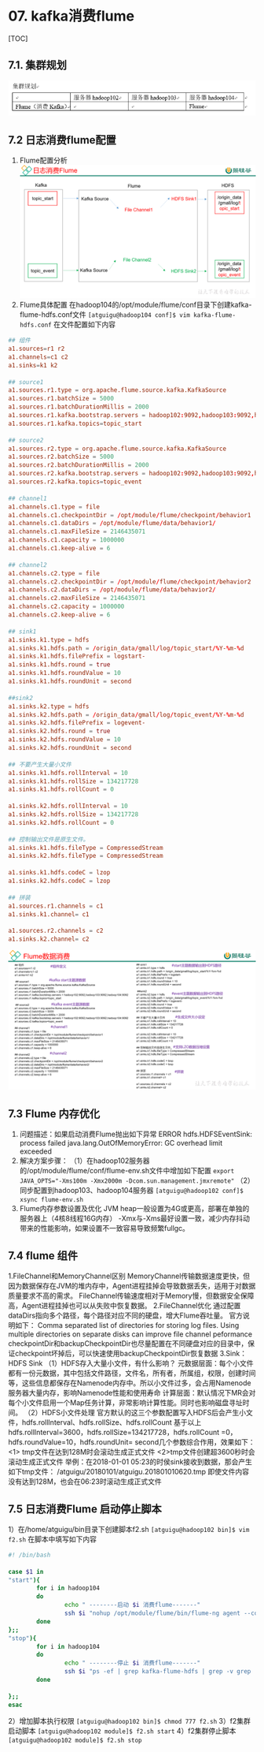 # 07. kafka消费flume

[TOC]
## 7.1. 集群规划
![](../../resource/01_数仓采集/07_kafka消费flume/2020-02-27-19-54-07.png)

## 7.2 日志消费flume配置

1. Flume配置分析
![](../../resource/01_数仓采集/07_kafka消费flume/2020-02-27-19-55-53.png)
2. Flume具体配置
在hadoop104的/opt/module/flume/conf目录下创建kafka-flume-hdfs.conf文件
`[atguigu@hadoop104 conf]$ vim kafka-flume-hdfs.conf`
在文件配置如下内容
```conf
## 组件
a1.sources=r1 r2
a1.channels=c1 c2
a1.sinks=k1 k2

## source1
a1.sources.r1.type = org.apache.flume.source.kafka.KafkaSource
a1.sources.r1.batchSize = 5000
a1.sources.r1.batchDurationMillis = 2000
a1.sources.r1.kafka.bootstrap.servers = hadoop102:9092,hadoop103:9092,hadoop104:9092
a1.sources.r1.kafka.topics=topic_start

## source2
a1.sources.r2.type = org.apache.flume.source.kafka.KafkaSource
a1.sources.r2.batchSize = 5000
a1.sources.r2.batchDurationMillis = 2000
a1.sources.r2.kafka.bootstrap.servers = hadoop102:9092,hadoop103:9092,hadoop104:9092
a1.sources.r2.kafka.topics=topic_event

## channel1
a1.channels.c1.type = file
a1.channels.c1.checkpointDir = /opt/module/flume/checkpoint/behavior1
a1.channels.c1.dataDirs = /opt/module/flume/data/behavior1/
a1.channels.c1.maxFileSize = 2146435071
a1.channels.c1.capacity = 1000000
a1.channels.c1.keep-alive = 6

## channel2
a1.channels.c2.type = file
a1.channels.c2.checkpointDir = /opt/module/flume/checkpoint/behavior2
a1.channels.c2.dataDirs = /opt/module/flume/data/behavior2/
a1.channels.c2.maxFileSize = 2146435071
a1.channels.c2.capacity = 1000000
a1.channels.c2.keep-alive = 6

## sink1
a1.sinks.k1.type = hdfs
a1.sinks.k1.hdfs.path = /origin_data/gmall/log/topic_start/%Y-%m-%d
a1.sinks.k1.hdfs.filePrefix = logstart-
a1.sinks.k1.hdfs.round = true
a1.sinks.k1.hdfs.roundValue = 10
a1.sinks.k1.hdfs.roundUnit = second

##sink2
a1.sinks.k2.type = hdfs
a1.sinks.k2.hdfs.path = /origin_data/gmall/log/topic_event/%Y-%m-%d
a1.sinks.k2.hdfs.filePrefix = logevent-
a1.sinks.k2.hdfs.round = true
a1.sinks.k2.hdfs.roundValue = 10
a1.sinks.k2.hdfs.roundUnit = second

## 不要产生大量小文件
a1.sinks.k1.hdfs.rollInterval = 10
a1.sinks.k1.hdfs.rollSize = 134217728
a1.sinks.k1.hdfs.rollCount = 0

a1.sinks.k2.hdfs.rollInterval = 10
a1.sinks.k2.hdfs.rollSize = 134217728
a1.sinks.k2.hdfs.rollCount = 0

## 控制输出文件是原生文件。
a1.sinks.k1.hdfs.fileType = CompressedStream 
a1.sinks.k2.hdfs.fileType = CompressedStream 

a1.sinks.k1.hdfs.codeC = lzop
a1.sinks.k2.hdfs.codeC = lzop

## 拼装
a1.sources.r1.channels = c1
a1.sinks.k1.channel= c1

a1.sources.r2.channels = c2
a1.sinks.k2.channel= c2
```
![](../../resource/01_数仓采集/07_kafka消费flume/2020-02-27-19-56-59.png)

## 7.3 Flume 内存优化
1. 问题描述：如果启动消费Flume抛出如下异常
ERROR hdfs.HDFSEventSink: process failed
java.lang.OutOfMemoryError: GC overhead limit exceeded
2. 解决方案步骤：
（1）在hadoop102服务器的/opt/module/flume/conf/flume-env.sh文件中增加如下配置
`export JAVA_OPTS="-Xms100m -Xmx2000m -Dcom.sun.management.jmxremote"`
（2）同步配置到hadoop103、hadoop104服务器
`[atguigu@hadoop102 conf]$ xsync flume-env.sh`
3. Flume内存参数设置及优化
JVM heap一般设置为4G或更高，部署在单独的服务器上（4核8线程16G内存）
-Xmx与-Xms最好设置一致，减少内存抖动带来的性能影响，如果设置不一致容易导致频繁fullgc。

## 7.4 flume 组件
1.FileChannel和MemoryChannel区别
MemoryChannel传输数据速度更快，但因为数据保存在JVM的堆内存中，Agent进程挂掉会导致数据丢失，适用于对数据质量要求不高的需求。
FileChannel传输速度相对于Memory慢，但数据安全保障高，Agent进程挂掉也可以从失败中恢复数据。
2.FileChannel优化
通过配置dataDirs指向多个路径，每个路径对应不同的硬盘，增大Flume吞吐量。
官方说明如下：
Comma separated list of directories for storing log files. Using multiple directories on separate disks can improve file channel peformance
checkpointDir和backupCheckpointDir也尽量配置在不同硬盘对应的目录中，保证checkpoint坏掉后，可以快速使用backupCheckpointDir恢复数据
3.Sink：HDFS Sink
（1）HDFS存入大量小文件，有什么影响？
元数据层面：每个小文件都有一份元数据，其中包括文件路径，文件名，所有者，所属组，权限，创建时间等，这些信息都保存在Namenode内存中。所以小文件过多，会占用Namenode服务器大量内存，影响Namenode性能和使用寿命
计算层面：默认情况下MR会对每个小文件启用一个Map任务计算，非常影响计算性能。同时也影响磁盘寻址时间。
（2）HDFS小文件处理
官方默认的这三个参数配置写入HDFS后会产生小文件，hdfs.rollInterval、hdfs.rollSize、hdfs.rollCount
基于以上hdfs.rollInterval=3600，hdfs.rollSize=134217728，hdfs.rollCount =0，hdfs.roundValue=10，hdfs.roundUnit= second几个参数综合作用，效果如下：
 <1> tmp文件在达到128M时会滚动生成正式文件
 <2>tmp文件创建超3600秒时会滚动生成正式文件
举例：在2018-01-01 05:23的时侯sink接收到数据，那会产生如下tmp文件：
/atguigu/20180101/atguigu.201801010620.tmp
即使文件内容没有达到128M，也会在06:23时滚动生成正式文件

## 7.5 日志消费Flume 启动停止脚本

1）在/home/atguigu/bin目录下创建脚本f2.sh
`[atguigu@hadoop102 bin]$ vim f2.sh`
在脚本中填写如下内容
```bash
#! /bin/bash

case $1 in
"start"){
        for i in hadoop104
        do
                echo " --------启动 $i 消费flume-------"
                ssh $i "nohup /opt/module/flume/bin/flume-ng agent --conf-file /opt/module/flume/conf/kafka-flume-hdfs.conf --name a1 -Dflume.root.logger=INFO,LOGFILE >/opt/module/flume/log.txt   2>&1 &"
        done
};;
"stop"){
        for i in hadoop104
        do
                echo " --------停止 $i 消费flume-------"
                ssh $i "ps -ef | grep kafka-flume-hdfs | grep -v grep |awk '{print \$2}' | xargs kill"
        done

};;
esac
```
2）增加脚本执行权限
`[atguigu@hadoop102 bin]$ chmod 777 f2.sh`
3）f2集群启动脚本
`[atguigu@hadoop102 module]$ f2.sh start`
4）f2集群停止脚本
`[atguigu@hadoop102 module]$ f2.sh stop`


